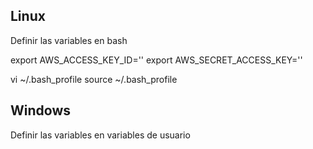 ## Linux
Definir las variables en bash

export AWS_ACCESS_KEY_ID=''
export AWS_SECRET_ACCESS_KEY=''

vi ~/.bash_profile
source ~/.bash_profile

## Windows
Definir las variables en variables de usuario